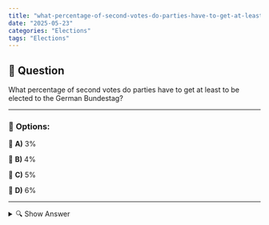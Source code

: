 ```yaml
---
title: "what-percentage-of-second-votes-do-parties-have-to-get-at-least-to-be-elected-to-the-german-bundesta"
date: "2025-05-23"
categories: "Elections"
tags: "Elections"
---
```


## 📌 **Question**

What percentage of second votes do parties have to get at least to be elected to the German Bundestag?



---

### 📝 **Options:**

🔘 **A)** 3%

🔘 **B)** 4%

🔘 **C)** 5%

🔘 **D)** 6%

---

<details>
  <summary>🔍 Show Answer</summary>

  <p>
💡  <b>Correct Answer:</b>  c
  </p>
  <p>
    📖<b>Explanation:</b>
    
  </p>
</details>
